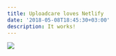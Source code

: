 ```yaml
---
title: Uploadcare loves Netlify
date: '2018-05-08T18:45:30+03:00'
description: It works!
---
```

![](https://ucarecdn.com/78d50287-0336-4c1e-bb2f-8f5de5621091/)
